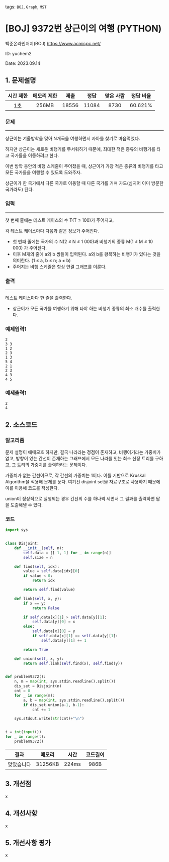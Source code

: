 tags: `BOJ`, `Graph`, `MST`
# [BOJ] 9372번 상근이의 여행 (PYTHON)
백준온라인저지(BOJ) https://www.acmicpc.net/

ID: yuchem2

Date: 2023.09.14
## 1. 문제설명
| 시간 제한 | 메모리 제한 | 제출  | 정답 | 맞은 사람 | 정답 비율 |
| :---: | :---: | :---: | :---: | :---: | :---: |
|  1초  | 256MB | 18556 | 11084 | 8730 | 60.621% |

### 문제
---
상근이는 겨울방학을 맞아 N개국을 여행하면서 자아를 찾기로 마음먹었다. 

하지만 상근이는 새로운 비행기를 무서워하기 때문에, 최대한 적은 종류의 비행기를 타고 국가들을 이동하려고 한다.

이번 방학 동안의 비행 스케줄이 주어졌을 때, 상근이가 가장 적은 종류의 비행기를 타고 모든 국가들을 여행할 수 있도록 도와주자.

상근이가 한 국가에서 다른 국가로 이동할 때 다른 국가를 거쳐 가도(심지어 이미 방문한 국가라도) 된다.

### 입력
---
첫 번째 줄에는 테스트 케이스의 수 T(T ≤ 100)가 주어지고,

각 테스트 케이스마다 다음과 같은 정보가 주어진다.

+ 첫 번째 줄에는 국가의 수 N(2 ≤ N ≤ 1 000)과 비행기의 종류 M(1 ≤ M ≤ 10 000) 가 주어진다.
+ 이후 M개의 줄에 a와 b 쌍들이 입력된다. a와 b를 왕복하는 비행기가 있다는 것을 의미한다. (1 ≤ a, b ≤ n; a ≠ b)
+ 주어지는 비행 스케줄은 항상 연결 그래프를 이룬다.

### 출력
---
테스트 케이스마다 한 줄을 출력한다.

+ 상근이가 모든 국가를 여행하기 위해 타야 하는 비행기 종류의 최소 개수를 출력한다.

### 예제입력1
```
2
3 3
1 2
2 3
1 3
5 4
2 1
2 3
4 3
4 5
```
### 예제출력1
```
2
4

```
## 2. 소스코드

### 알고리즘

문제 설명이 애매모호 하지만, 결국 나라라는 정점이 존재하고, 비행이기라는 가중치가 없고, 방향이 있는 간선이 존재하는 그래프에서 모든 나라를 잇는 최소 신장 트리를 구하고, 그 트리의 가중치를 출력하라는 문제이다.  

가중치가 없는 간선이므로, 각 간선의 가중치는 1이다. 이를 기반으로 Kruskal Algorithm을 적용해 문제를 푼다. 여기선 disjoint set을 자료구조로 사용하기 때문에 이를 이용해 코드를 작성한다. 

union이 정상적으로 실행되는 경우 간선의 수를 하나씩 세면서 그 결과를 출력하면 답을 도출해낼 수 있다. 

### 코드
```Python
import sys


class Disjoint:
    def __init__(self, n):
        self.data = [[-1, 1] for _ in range(n)]
        self.size = n

    def find(self, idx):
        value = self.data[idx][0]
        if value < 0:
            return idx

        return self.find(value)

    def link(self, x, y):
        if x == y:
            return False

        if self.data[x][1] > self.data[y][1]:
            self.data[y][0] = x
        else:
            self.data[x][0] = y
            if self.data[x][1] == self.data[y][1]:
                self.data[y][1] += 1

        return True

    def union(self, x, y):
        return self.link(self.find(x), self.find(y))


def problem9372():
    n, m = map(int, sys.stdin.readline().split())
    dis_set = Disjoint(n)
    cnt = 0
    for _ in range(m):
        a, b = map(int, sys.stdin.readline().split())
        if dis_set.union(a-1, b-1):
            cnt += 1

    sys.stdout.write(str(cnt)+"\n")


t = int(input())
for _ in range(t):
    problem9372()

```

| 결과 | 메모리 | 시간 | 코드길이 |
|:---:|:-----: | :---: | :----: |
| 맞았습니다 | 31256KB | 224ms | 986B |

## 3. 개선점
x
## 4. 개선사항

x

## 5. 개선사항 평가
x
